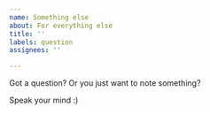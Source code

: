 ```yaml
---
name: Something else
about: For everything else
title: ''
labels: question
assignees: ''

---
```


Got a question?
Or you just want to note something?

Speak your mind :)
